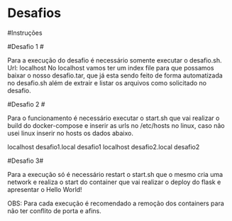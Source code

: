 # Desafios

#Instruções

#Desafio 1 #

Para a execução do desafio é necessário somente executar o desafio.sh.
Url: localhost
No localhost vamos ter um index file para que possamos baixar o nosso desafio.tar, que já esta sendo feito de forma automatizada no desafio.sh além de extrair e listar os arquivos como solicitado no desafio.


#Desafio 2 #

Para o funcionamento é necessário executar o start.sh que vai realizar o build do docker-compose e inserir as urls no /etc/hosts no linux, caso não usei linux inserir no hosts os dados abaixo.

localhost       desafio1.local desafio1
localhost       desafio2.local desafio2

#Desafio 3#

Para a execução só é necessário restart o start.sh que o mesmo cria uma network e realiza o start do container que vai realizar o deploy do flask e apresentar o Hello World!

OBS: Para cada execução é recomendado a remoção dos containers para não ter conflito de porta e afins.


